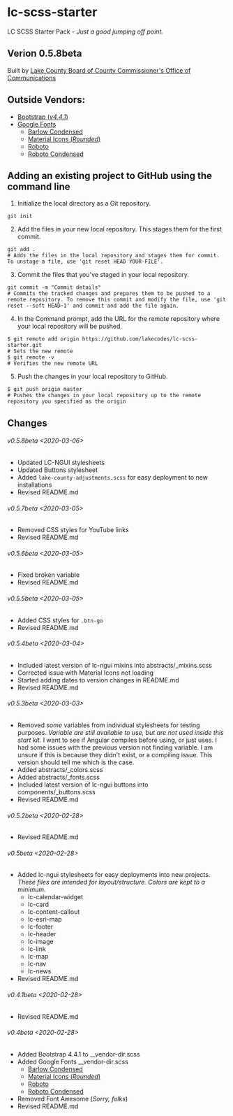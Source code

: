 # lc-scss-starter
LC SCSS Starter Pack - *Just a good jumping off point.*


## Verion 0.5.8beta 
Built by [Lake County Board of County Commissioner's Office of Communications](https://lakecountyfl.gov/offices/communications/)


## Outside Vendors:
- <a href="https://getbootstrap.com/" target="_blank">Bootstrap (*v4.4.1*)</a>
- <a href="https://fonts.google.com/" target="_blank" title="Free fonts from Google">Google Fonts</a>
  - <a href="https://fonts.google.com/specimen/Barlow+Condensed" target="_blank" title="Barlow Condensed">Barlow Condensed</a>
  - <a href="https://material.io/resources/icons/?style=round" target="_blank" title="Material Icons (*Rounded*)">Material Icons (*Rounded*)</a>
  - <a href="https://fonts.google.com/specimen/Roboto" target="_blank" title="Roboto">Roboto</a>
  - <a href="https://fonts.google.com/specimen/Roboto+Condensed" target="_blank" title="Roboto Condensed">Roboto Condensed</a>


## Adding an existing project to GitHub using the command line
1. Initialize the local directory as a Git repository.
```
git init
```
2. Add the files in your new local repository. This stages them for the first commit.
```
git add .
# Adds the files in the local repository and stages them for commit. To unstage a file, use 'git reset HEAD YOUR-FILE'.
```
3. Commit the files that you've staged in your local repository.
```
git commit -m "Commit details"
# Commits the tracked changes and prepares them to be pushed to a remote repository. To remove this commit and modify the file, use 'git reset --soft HEAD~1' and commit and add the file again.
```
4. In the Command prompt, add the URL for the remote repository where your local repository will be pushed.
```
$ git remote add origin https://github.com/lakecodes/lc-scss-starter.git
# Sets the new remote
$ git remote -v
# Verifies the new remote URL
```
5. Push the changes in your local repository to GitHub.
```
$ git push origin master
# Pushes the changes in your local repository up to the remote repository you specified as the origin
```


## Changes
###### v0.5.8beta <2020-03-06>
- Updated LC-NGUI stylesheets
- Updated Buttons stylesheet
- Added `lake-county-adjustments.scss` for easy deployment to new installations
- Revised README.md


###### v0.5.7beta <2020-03-05>
- Removed CSS styles for YouTube links
- Revised README.md


###### v0.5.6beta <2020-03-05>
- Fixed broken variable
- Revised README.md


###### v0.5.5beta <2020-03-05>
- Added CSS styles for `.btn-go`
- Revised README.md


###### v0.5.4beta <2020-03-04>
- Included latest version of lc-ngui mixins into abstracts/_mixins.scss
- Corrected issue with Material Icons not loading
- Started adding dates to version changes in README.md
- Revised README.md


###### v0.5.3beta <2020-03-03>
- Removed *some* variables from individual stylesheets for testing purposes.  *Variable are still available to use, but are not used inside this start kit.*  I want to see if Angular compiles before using, or just uses.  I had some issues with the previous version not finding variable.  I am unsure if this is because they didn't exist, or a compiling issue.  This version should tell me which is the case.
- Added abstracts/_colors.scss
- Added abstracts/_fonts.scss
- Included latest version of lc-ngui buttons into components/_buttons.scss
- Revised README.md


###### v0.5.2beta <2020-02-28>
- Revised README.md


###### v0.5beta <2020-02-28>
- Added lc-ngui stylesheets for easy deployments into new projects.  *These files are intended for layout/structure.  Colors are kept to a minimum.*
  - lc-calendar-widget
  - lc-card
  - lc-content-callout
  - lc-esri-map
  - lc-footer
  - lc-header
  - lc-image
  - lc-link
  - lc-map 
  - lc-nav
  - lc-news
- Revised README.md


###### v0.4.1beta <2020-02-28>
- Revised README.md


###### v0.4beta <2020-02-28>
- Added Bootstrap 4.4.1 to __vendor-dir.scss
- Added Google Fonts __vendor-dir.scss
  - <a href="https://fonts.google.com/specimen/Barlow+Condensed" target="_blank" title="Barlow Condensed">Barlow Condensed</a>
  - <a href="https://material.io/resources/icons/?style=round" target="_blank" title="Material Icons (*Rounded*)">Material Icons (*Rounded*)</a>
  - <a href="https://fonts.google.com/specimen/Roboto" target="_blank" title="Roboto">Roboto</a>
  - <a href="https://fonts.google.com/specimen/Roboto+Condensed" target="_blank" title="Roboto Condensed">Roboto Condensed</a>
- Removed Font Awesome (*Sorry, folks*)
- Revised README.md